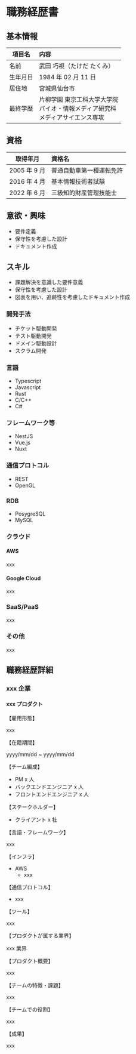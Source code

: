 # 職務経歴書

## 基本情報

| 項目名 | 内容 |
| --- | :--- |
| 名前 | 武田 巧視（たけだ たくみ） |
| 生年月日 | 1984 年 02 月 11 日 |
| 居住地 | 宮城県仙台市 |
| 最終学歴 | 片柳学園 東京工科大学大学院 <br/> バイオ・情報メディア研究科 <br/> メディアサイエンス専攻 |

## 資格

| 取得年月 | 資格名 |
| --- | :--- |
| 2005 年 9 月 | 普通自動車第一種運転免許 |
| 2016 年 4 月 | 基本情報技術者試験 |
| 2022 年 6 月 | 三級知的財産管理技能士 |

## 意欲・興味

- 要件定義
- 保守性を考慮した設計
- ドキュメント作成

## スキル

- 課題解決を意識した要件意義
- 保守性を考慮した設計
- 図表を用い、追跡性を考慮したドキュメント作成

### 開発手法

- チケット駆動開発
- テスト駆動開発
- ドメイン駆動設計
- スクラム開発

### 言語

- Typescript
- Javascript
- Rust
- C/C++
- C#

### フレームワーク等

- NestJS
- Vue.js
- Nuxt

### 通信プロトコル

- REST
- OpenGL

### RDB

- PosygreSQL
- MySQL

### クラウド

#### AWS

xxx

#### Google Cloud

xxx

### SaaS/PaaS

xxx

### その他

xxx

## 職務経歴詳細

### xxx 企業

#### xxx プロダクト

【雇用形態】

xxx

【在籍期間】

yyyy/mm/dd ~ yyyy/mm/dd

【チーム編成】

- PM x 人
- バックエンドエンジニア x 人
- フロントエンドエンジニア x 人

【ステークホルダー】

- クライアント x 社

【言語・フレームワーク】

xxx

【インフラ】

- AWS
  - xxx

【通信プロトコル】

- xxx

【ツール】

xxx

【プロダクトが属する業界】

xxx 業界

【プロダクト概要】

xxx

【チームの特徴・課題】

xxx

【チームでの役割】

xxx

【成果】

xxx
